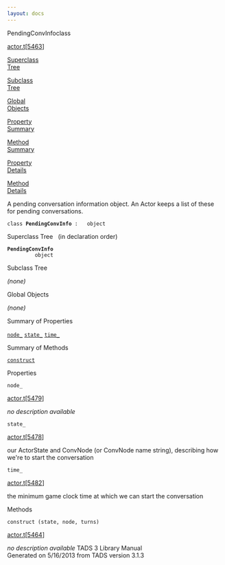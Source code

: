 ```yaml
---
layout: docs
---
```

<span class="title">PendingConvInfo</span><span class="type">class</span>

[actor.t](../file/actor.t.html)\[[5463](../source/actor.t.html#5463)\]

[Superclass  
Tree](#_SuperClassTree_)

[Subclass  
Tree](#_SubClassTree_)

[Global  
Objects](#_ObjectSummary_)

[Property  
Summary](#_PropSummary_)

[Method  
Summary](#_MethodSummary_)

[Property  
Details](#_Properties_)

[Method  
Details](#_Methods_)



A pending conversation information object. An Actor keeps a list of
these for pending conversations.

`class `**`PendingConvInfo`**` :   object`



<span id="_SuperClassTree_"></span>



<span class="hdln">Superclass Tree</span>   (in declaration order)



**`PendingConvInfo`**  
`         object`  
<span id="_SubClassTree_"></span>



<span class="hdln">Subclass Tree</span>  



*(none)* <span id="_ObjectSummary_"></span>



<span class="hdln">Global Objects</span>  



*(none)* <span id="_PropSummary_"></span>



<span class="hdln">Summary of Properties</span>  



[`node_`](#node_) [`state_`](#state_) [`time_`](#time_)

<span id="_MethodSummary_"></span>



<span class="hdln">Summary of Methods</span>  



[`construct`](#construct)

<span id="_Properties_"></span>



<span class="hdln">Properties</span>  



<span id="node_"></span>

`node_`

[actor.t](../file/actor.t.html)\[[5479](../source/actor.t.html#5479)\]



*no description available*



<span id="state_"></span>

`state_`

[actor.t](../file/actor.t.html)\[[5478](../source/actor.t.html#5478)\]



our ActorState and ConvNode (or ConvNode name string), describing how
we're to start the conversation



<span id="time_"></span>

`time_`

[actor.t](../file/actor.t.html)\[[5482](../source/actor.t.html#5482)\]



the minimum game clock time at which we can start the conversation



<span id="_Methods_"></span>



<span class="hdln">Methods</span>  



<span id="construct"></span>

`construct (state, node, turns)`

[actor.t](../file/actor.t.html)\[[5464](../source/actor.t.html#5464)\]



*no description available*
TADS 3 Library Manual  
Generated on 5/16/2013 from TADS version 3.1.3


